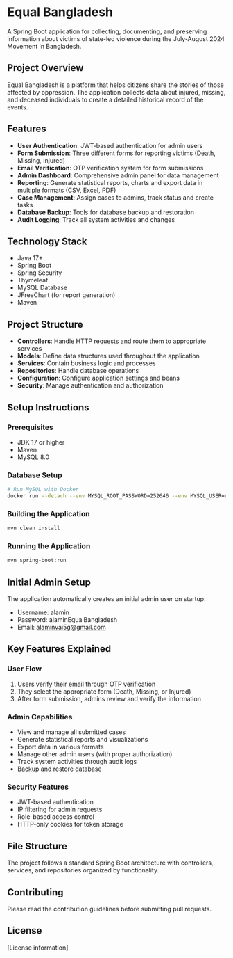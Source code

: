 # Equal Bangladesh

A Spring Boot application for collecting, documenting, and preserving information about victims of state-led violence during the July-August 2024 Movement in Bangladesh.

## Project Overview

Equal Bangladesh is a platform that helps citizens share the stories of those affected by oppression. The application collects data about injured, missing, and deceased individuals to create a detailed historical record of the events.

## Features

- **User Authentication**: JWT-based authentication for admin users
- **Form Submission**: Three different forms for reporting victims (Death, Missing, Injured)
- **Email Verification**: OTP verification system for form submissions
- **Admin Dashboard**: Comprehensive admin panel for data management
- **Reporting**: Generate statistical reports, charts and export data in multiple formats (CSV, Excel, PDF)
- **Case Management**: Assign cases to admins, track status and create tasks
- **Database Backup**: Tools for database backup and restoration
- **Audit Logging**: Track all system activities and changes

## Technology Stack

- Java 17+
- Spring Boot
- Spring Security
- Thymeleaf
- MySQL Database
- JFreeChart (for report generation)
- Maven

## Project Structure

- **Controllers**: Handle HTTP requests and route them to appropriate services
- **Models**: Define data structures used throughout the application
- **Services**: Contain business logic and processes
- **Repositories**: Handle database operations
- **Configuration**: Configure application settings and beans
- **Security**: Manage authentication and authorization

## Setup Instructions

### Prerequisites

- JDK 17 or higher
- Maven
- MySQL 8.0

### Database Setup

```bash
# Run MySQL with Docker
docker run --detach --env MYSQL_ROOT_PASSWORD=252646 --env MYSQL_USER=root --env MYSQL_PASSWORD=252646 --env MYSQL_DATABASE=equal_bangladesh --name mysql --publish 3306:3306 mysql:8-oracle
```

### Building the Application

```bash
mvn clean install
```

### Running the Application

```bash
mvn spring-boot:run
```

## Initial Admin Setup

The application automatically creates an initial admin user on startup:
- Username: alamin
- Password: alaminEqualBangladesh
- Email: alaminvai5g@gmail.com

## Key Features Explained

### User Flow

1. Users verify their email through OTP verification
2. They select the appropriate form (Death, Missing, or Injured)
3. After form submission, admins review and verify the information

### Admin Capabilities

- View and manage all submitted cases
- Generate statistical reports and visualizations
- Export data in various formats
- Manage other admin users (with proper authorization)
- Track system activities through audit logs
- Backup and restore database

### Security Features

- JWT-based authentication
- IP filtering for admin requests
- Role-based access control
- HTTP-only cookies for token storage

## File Structure

The project follows a standard Spring Boot architecture with controllers, services, and repositories organized by functionality.

## Contributing

Please read the contribution guidelines before submitting pull requests.

## License

[License information]
